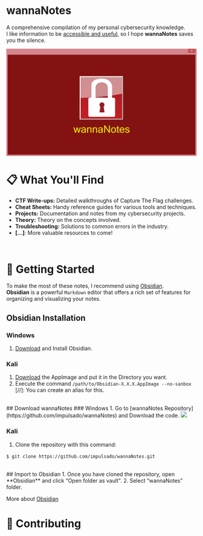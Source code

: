 # wannaNotes
A comprehensive compilation of my personal cybersecurity knowledge. <br>
I like information to be <u>accessible and useful</u>, so I hope **wannaNotes** saves you the silence. <br>

<div align="center">
  <img src="./logo.jpg" alt="wannaNotes Logo">
</div>

# 📋 What You'll Find
- **CTF Write-ups:** Detailed walkthroughs of Capture The Flag challenges. 
- **Cheat Sheets:** Handy reference guides for various tools and techniques. 
- **Projects:** Documentation and notes from my cybersecurity projects.
- **Theory:** Theory on the concepts involved.
- **Troubleshooting:** Solutions to common errors in the industry.
- **[...]**: More valuable resources to come!

<br/>

# 🚀 Getting Started
To make the most of these notes, I recommend using [Obsidian](https://obsidian.md/). <br>
**Obsidian** is a powerful ``Markdown`` editor that offers a rich set of features for organizing and visualizing your notes.

## Obsidian Installation
### Windows
1. [Download](https://obsidian.md/) and Install Obsidian.

### Kali
1. [Download](https://obsidian.md/) the AppImage and put it in the Directory you want.
2. Execute the command `/path/to/Obsidian-X.X.X.AppImage --no-sanbox`<br>
[//]: You can create an alias for this. 
<br>
## Download wannaNotes
### Windows
1. Go to [wannaNotes Repository](https://github.com/impulsado/wannaNotes) and Download the code.
<img src="https://raw.githubusercontent.com/impulsado/wannaNotes/main/Assets/Snipaste_2022-11-27_22-11-54.jpg"/>

### Kali
1. Clone the repository with this command:
```bash
$ git clone https://github.com/impulsado/wannaNotes.git
```
<br>
## Import to Obsidian
1. Once you have cloned the repository, open **Obsidian** and click “Open folder as vault".
2. Select “wannaNotes” folder.

More about [Obsidian](https://www.youtube.com/results?search_query=obsidian+note+taking)

# 🤝 Contributing